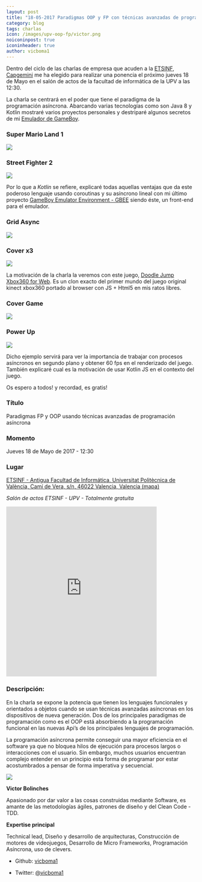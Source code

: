 ```yaml
---
layout: post
title: "18-05-2017 Paradigmas OOP y FP con técnicas avanzadas de programación asíncrona"
category: blog
tags: charlas
icon: /images/upv-oop-fp/victor.png
noiconinpost: true
iconinheader: true
author: vicboma1
---
```


Dentro del ciclo de las charlas de empresa que acuden a la [ETSINF](https://www.upv.es/entidades/ETSINF/indexc.html), [Capgemini](https://www.capgemini.com) me ha elegido para realizar una ponencia el próximo jueves 18 de Mayo en el salón de actos de la facultad de informática de la UPV a las 12:30. 

La charla se centrará en el poder que tiene el paradigma de la programación asíncrona. Abarcando varias tecnologías como son Java 8 y Kotlin mostraré varios proyectos personales y destriparé algunos secretos de mi [Emulador de GameBoy](https://goo.gl/s41hSW).

### Super Mario Land 1

![](/images/upv-oop-fp/mario.gif)

### Street Fighter 2

![](/images/upv-oop-fp/st.gif)



Por lo que a *Kotlin* se refiere, explicaré todas aquellas ventajas que da este poderoso lenguaje usando coroutinas y su asíncrono lineal con mi último proyecto [GameBoy Emulator Environment - GBEE](https://goo.gl/4EDSok) siendo éste, un front-end para el emulador.

### Grid Async

![](/images/upv-oop-fp/GBEE_v.0.2.2-2.png)

### Cover x3 

![](/images/upv-oop-fp/GBEE_v.0.2.2-4.png)


La motivación de la charla la veremos con este juego, [Doodle  Jump Xbox360 for Web](https://goo.gl/2pmQCl). Es un clon exacto del primer mundo del juego original kinect xbox360 portado al browser con JS + Html5 en mis ratos libres.

### Cover Game

![](/images/upv-oop-fp/coverDoodle.gif)

### Power Up

![](/images/upv-oop-fp/wingsDoodle.gif)


Dicho ejemplo servirá para ver la importancia de trabajar con procesos asíncronos en segundo plano y obtener 60 fps en el renderizado del juego. También explicaré cual es la motivación de usar Kotlin JS en el contexto del juego.


Os espero a todos! y recordad, es gratis!


### **Título**
Paradigmas FP y OOP usando técnicas avanzadas de programación asíncrona

### Momento 
Jueves 18 de Mayo de 2017 - 12:30

### **Lugar**

[ETSINF - Antigua Facultad de Informática, Universitat Politècnica de València, Camí de Vera, s/n, 46022 Valencia, Valencia (mapa)](https://maps.google.com/maps?f=q&hl=en&q=+1E+y+1G%2C+Universitat+Polit%C3%A8cnica+de+Val%C3%A8ncia%2C+Cam%C3%AD+de+Vera%2C+s%2Fn%2C+46022+Valencia%2C+Valencia%2C+es)

*Salón de actos ETSINF - UPV - Totalmente gratuita*

<iframe src="https://www.google.com/maps/embed?pb=!1m18!1m12!1m3!1d1381.3275014486867!2d-0.3478292399429306!3d39.48247369506603!2m3!1f0!2f0!3f0!3m2!1i1024!2i768!4f13.1!3m3!1m2!1s0xd60489cef6443d1%3A0x7eea51c7b8d4f192!2sFacultad+de+Inform%C3%A1tica!5e1!3m2!1ses!2sus!4v1494711986783" width="400" height="450" frameborder="0" style="border:0" allowfullscreen></iframe>

### **Descripción:**

En la charla se expone la potencia que tienen los lenguajes funcionales y orientados a objetos cuando se usan técnicas avanzadas asíncronas en los dispositivos de nueva generación. Dos de los principales paradigmas de programación como es el OOP está absorbiendo a la programación funcional en las nuevas Api’s de los principales lenguajes de programación.

La programación asíncrona permite conseguir una mayor eficiencia en el software ya que no bloquea hilos de ejecución para procesos largos o interacciones con el usuario. Sin embargo, muchos usuarios encuentran complejo entender en un principio esta forma de programar por estar acostumbrados a pensar de forma imperativa y secuencial.

![](/images/upv-oop-fp/victor.png)

**Victor Bolinches**

Apasionado por dar valor a las cosas construidas mediante Software, es amante de las metodologías ágiles, patrones de diseño y del Clean Code - TDD. 

**Expertise principal** 

Technical lead, Diseño y desarrollo de arquitecturas, Construcción de motores de videojuegos, Desarrollo de Micro Frameworks, Programación Asíncrona, uso de clevers.

* Github: [vicboma1](https://github.com/vicboma1)

* Twitter: [@vicboma1](https://twitter.com/vicboma1)


